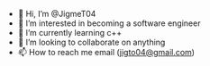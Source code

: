 - 👋 Hi, I’m @JigmeT04
- 👀 I’m interested in becoming a software engineer
- 🌱 I’m currently learning c++
- 💞️ I’m looking to collaborate on anything
- 📫 How to reach me email (jigto04@gmail.com)

<!---
JigmeT04/JigmeT04 is a ✨ special ✨ repository because its `README.md` (this file) appears on your GitHub profile.
You can click the Preview link to take a look at your changes.
--->

